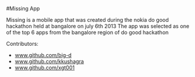 #Missing App

Missing is a mobile app that was created during the nokia do good hackathon held at bangalore on july 6th 2013
The app was selected as one of the top 6 apps from the bangalore region of do good hackathon

Contributors:

* www.github.com/big-d
* www.github.com/kkushagra
* www.github.com/xgt001

